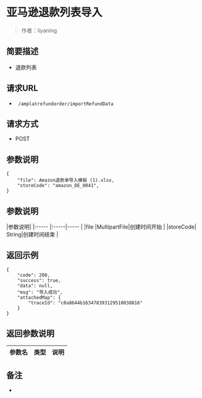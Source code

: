 # 亚马逊退款列表导入

> 作者：liyaning

## 简要描述

- 退款列表

## 请求URL
- ` /amplatrefundorder/importRefundData`
  
## 请求方式
- POST 

## 参数说明


```
{
    "file": Amazon退款单导入模板 (1).xlsx,
    "storeCode": "amazon_DE_0041",
}
```
## 参数说明
|参数说明|
|:-----  |:-----|-----                           |
|file |MultipartFile|创建时间开始 |
|storeCode| String|创建时间结束 |

## 返回示例 

``` 
{
    "code": 200,
    "success": true,
    "data": null,
    "msg": "导入成功",
    "attachedMap": {
        "traceId": "c0a8644b163478393129510038816"
    }
}
```

## 返回参数说明 

|参数名|类型|说明|
|:-----  |:-----|-----                           |

## 备注 

-